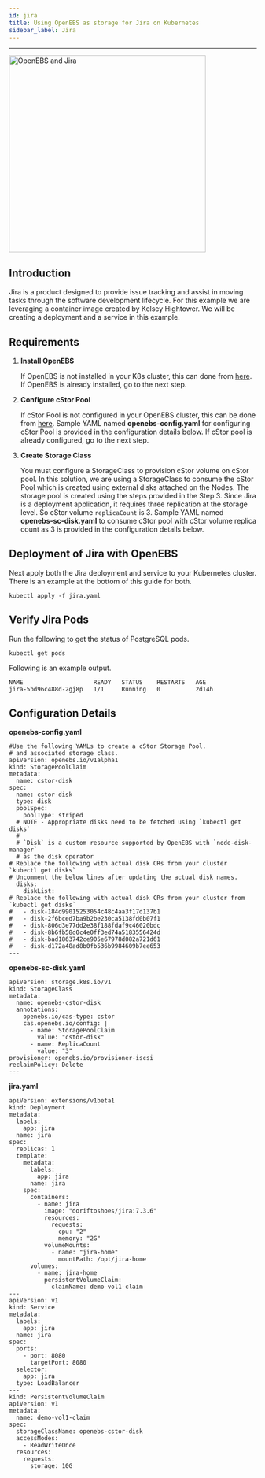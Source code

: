 ```yaml
---
id: jira
title: Using OpenEBS as storage for Jira on Kubernetes
sidebar_label: Jira
---
```

------

<img src="/docs/assets/o-jira.png" alt="OpenEBS and Jira" style="width:400px;">	

## Introduction

Jira is a product designed to provide issue tracking and assist in moving tasks through the software development lifecycle.  For this example we are leveraging a container image created by Kelsey Hightower.  We will be creating a deployment and a service in this example.

## Requirements

1. **Install OpenEBS**

   If OpenEBS is not installed in your K8s cluster, this can done from [here](/v150/docs/next/installation.html). If OpenEBS is already installed, go to the next step. 

2. **Configure cStor Pool**

   If cStor Pool is not configured in your OpenEBS cluster, this can be done from [here](/v150/docs/next/ugcstor.html#creating-cStor-storage-pools).  Sample YAML named **openebs-config.yaml** for configuring cStor Pool is provided in the configuration details below. If cStor pool is already configured, go to the next step.

3. **Create Storage Class**

   You must configure a StorageClass to provision cStor volume on cStor pool. In this solution, we are using a StorageClass to consume the cStor Pool which is created using external disks attached on the Nodes. The storage pool is created using the steps provided in the Step 3. Since Jira is a deployment application, it requires three replication at the storage level. So cStor volume `replicaCount` is 3. Sample YAML named **openebs-sc-disk.yaml** to consume cStor pool with cStor volume replica count as 3 is provided in the configuration details below.

## Deployment of Jira with OpenEBS

Next apply both the Jira deployment and service to your Kubernetes cluster.  There is an example at the bottom of this guide for both.

```
kubectl apply -f jira.yaml
```

## Verify Jira Pods

Run the following to get the status of PostgreSQL pods.

```
kubectl get pods
```

Following is an example output.

```
NAME                    READY   STATUS    RESTARTS   AGE
jira-5bd96c488d-2gj8p   1/1     Running   0          2d14h
```


## Configuration Details

**openebs-config.yaml**

```
#Use the following YAMLs to create a cStor Storage Pool.
# and associated storage class.
apiVersion: openebs.io/v1alpha1
kind: StoragePoolClaim
metadata:
  name: cstor-disk
spec:
  name: cstor-disk
  type: disk
  poolSpec:
    poolType: striped
  # NOTE - Appropriate disks need to be fetched using `kubectl get disks`
  #
  # `Disk` is a custom resource supported by OpenEBS with `node-disk-manager`
  # as the disk operator
# Replace the following with actual disk CRs from your cluster `kubectl get disks`
# Uncomment the below lines after updating the actual disk names.
  disks:
    diskList:
# Replace the following with actual disk CRs from your cluster from `kubectl get disks`
#   - disk-184d99015253054c48c4aa3f17d137b1
#   - disk-2f6bced7ba9b2be230ca5138fd0b07f1
#   - disk-806d3e77dd2e38f188fdaf9c46020bdc
#   - disk-8b6fb58d0c4e0ff3ed74a5183556424d
#   - disk-bad1863742ce905e67978d082a721d61
#   - disk-d172a48ad8b0fb536b9984609b7ee653
---
```

**openebs-sc-disk.yaml**

```
apiVersion: storage.k8s.io/v1
kind: StorageClass
metadata:
  name: openebs-cstor-disk
  annotations:
    openebs.io/cas-type: cstor
    cas.openebs.io/config: |
      - name: StoragePoolClaim
        value: "cstor-disk"
      - name: ReplicaCount
        value: "3"       
provisioner: openebs.io/provisioner-iscsi
reclaimPolicy: Delete
---
```

**jira.yaml**

```
apiVersion: extensions/v1beta1
kind: Deployment
metadata:
  labels:
    app: jira
  name: jira
spec:
  replicas: 1
  template:
    metadata:
      labels:
        app: jira
      name: jira
    spec:
      containers:
        - name: jira
          image: "doriftoshoes/jira:7.3.6"
          resources:
            requests:
              cpu: "2"
              memory: "2G"
          volumeMounts:
            - name: "jira-home"
              mountPath: /opt/jira-home
      volumes:
        - name: jira-home
          persistentVolumeClaim:
            claimName: demo-vol1-claim
---
apiVersion: v1
kind: Service
metadata:
  labels:
    app: jira
  name: jira
spec:
  ports:
    - port: 8080
      targetPort: 8080
  selector:
    app: jira
  type: LoadBalancer
---
kind: PersistentVolumeClaim
apiVersion: v1
metadata:
  name: demo-vol1-claim
spec:
  storageClassName: openebs-cstor-disk
  accessModes:
    - ReadWriteOnce
  resources:
    requests:
      storage: 10G

```
